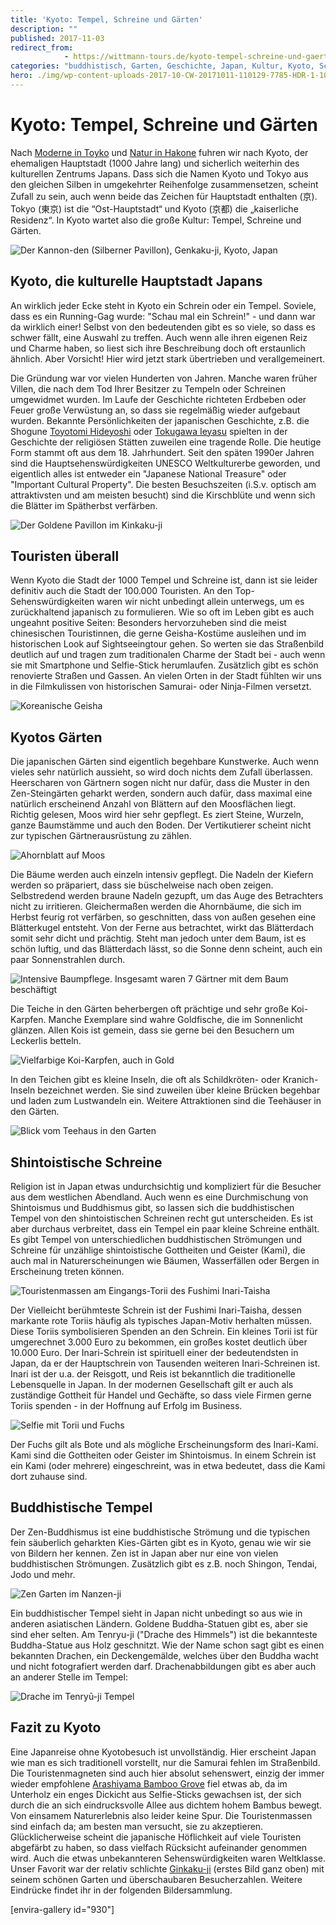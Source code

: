 ```yaml
---
title: 'Kyoto: Tempel, Schreine und Gärten'
description: ""
published: 2017-11-03
redirect_from: 
            - https://wittmann-tours.de/kyoto-tempel-schreine-und-gaerten/
categories: "buddhistisch, Garten, Geschichte, Japan, Kultur, Kyoto, Schrein, shinto, Tempel"
hero: ./img/wp-content-uploads-2017-10-CW-20171011-110129-7785-HDR-1-1024x683.jpg
---
```

# Kyoto: Tempel, Schreine und Gärten

Nach [Moderne in Toyko](http://wittmann-tours.de/sightseeing-in-der-mega-city-tokyo/) und [Natur in Hakone](http://wittmann-tours.de/hakone-wandern-ryokan-und-fuji/) fuhren wir nach Kyoto, der ehemaligen Hauptstadt (1000 Jahre lang) und sicherlich weiterhin des kulturellen Zentrums Japans. Dass sich die Namen Kyoto und Tokyo aus den gleichen Silben in umgekehrter Reihenfolge zusammensetzen, scheint Zufall zu sein, auch wenn beide das Zeichen für Hauptstadt enthalten (京). Tokyo (東京) ist die “Ost-Hauptstadt“ und Kyoto (京都) die „kaiserliche Residenz“. In Kyoto wartet also die große Kultur: Tempel, Schreine und Gärten.

![Der Kannon-den (Silberner Pavillon), Genkaku-ji, Kyoto, Japan](./img/wp-content-uploads-2017-10-CW-20171011-110129-7785-HDR-1-1024x683.jpg)

<!--more-->

## Kyoto, die kulturelle Hauptstadt Japans

An wirklich jeder Ecke steht in Kyoto ein Schrein oder ein Tempel. Soviele, dass es ein Running-Gag wurde: "Schau mal ein Schrein!" - und dann war da wirklich einer! Selbst von den bedeutenden gibt es so viele, so dass es schwer fällt, eine Auswahl zu treffen. Auch wenn alle ihren eigenen Reiz und Charme haben, so liest sich ihre Beschreibung doch oft erstaunlich ähnlich. Aber Vorsicht! Hier wird jetzt stark übertrieben und verallgemeinert.

Die Gründung war vor vielen Hunderten von Jahren. Manche waren früher Villen, die nach dem Tod Ihrer Besitzer zu Tempeln oder Schreinen umgewidmet wurden. Im Laufe der Geschichte richteten Erdbeben oder Feuer große Verwüstung an, so dass sie regelmäßig wieder aufgebaut wurden. Bekannte Persönlichkeiten der japanischen Geschichte, z.B. die Shogune [Toyotomi Hideyoshi](https://de.wikipedia.org/wiki/Toyotomi_Hideyoshi) oder [Tokugawa Ieyasu](https://de.m.wikipedia.org/wiki/Tokugawa_Ieyasu) spielten in der Geschichte der religiösen Stätten zuweilen eine tragende Rolle. Die heutige Form stammt oft aus dem 18. Jahrhundert. Seit den späten 1990er Jahren sind die Hauptsehenswürdigkeiten UNESCO Weltkulturerbe geworden, und eigentlich alles ist entweder ein "Japanese National Treasure" oder "Important Cultural Property". Die besten Besuchszeiten (i.S.v. optisch am attraktivsten und am meisten besucht) sind die Kirschblüte und wenn sich die Blätter im Spätherbst verfärben.

![Der Goldene Pavillon im Kinkaku-ji](./img/wp-content-uploads-2017-10-CW-20171013-153728-8110-1-1024x683.jpg)

## Touristen überall

Wenn Kyoto die Stadt der 1000 Tempel und Schreine ist, dann ist sie leider definitiv auch die Stadt der 100.000 Touristen. An den Top-Sehenswürdigkeiten waren wir nicht unbedingt allein unterwegs, um es zurückhaltend japanisch zu formulieren. Wie so oft im Leben gibt es auch ungeahnt positive Seiten: Besonders hervorzuheben sind die meist chinesischen Touristinnen, die gerne Geisha-Kostüme ausleihen und im historischen Look auf Sightseeingtour gehen. So werten sie das Straßenbild deutlich auf und tragen zum traditionalen Charme der Stadt bei - auch wenn sie mit Smartphone und Selfie-Stick herumlaufen. Zusätzlich gibt es schön renovierte Straßen und Gassen. An vielen Orten in der Stadt fühlten wir uns in die Filmkulissen von historischen Samurai- oder Ninja-Filmen versetzt.

![Koreanische Geisha](./img/wp-content-uploads-2017-10-CW-20171012-115711-9787-1-1024x683.jpg)

## Kyotos Gärten

Die japanischen Gärten sind eigentlich begehbare Kunstwerke. Auch wenn vieles sehr natürlich aussieht, so wird doch nichts dem Zufall überlassen. Heerscharen von Gärtnern sogen nicht nur dafür, dass die Muster in den Zen-Steingärten geharkt werden, sondern auch dafür, dass maximal eine natürlich erscheinend Anzahl von Blättern auf den Moosflächen liegt. Richtig gelesen, Moos wird hier sehr gepflegt. Es ziert Steine, Wurzeln, ganze Baumstämme und auch den Boden. Der Vertikutierer scheint nicht zur typischen Gärtnerausrüstung zu zählen.

![Ahornblatt auf Moos](./img/wp-content-uploads-2017-10-CW-20171013-114832-8071-Edit-1-1024x683.jpg)

Die Bäume werden auch einzeln intensiv gepflegt. Die Nadeln der Kiefern werden so präpariert, dass sie büschelweise nach oben zeigen. Selbstredend werden braune Nadeln gezupft, um das Auge des Betrachters nicht zu irritieren. Gleichermaßen werden die Ahornbäume, die sich im Herbst feurig rot verfärben, so geschnitten, dass von außen gesehen eine Blätterkugel entsteht. Von der Ferne aus betrachtet, wirkt das Blätterdach somit sehr dicht und prächtig. Steht man jedoch unter dem Baum, ist es schön luftig, und das Blätterdach lässt, so die Sonne denn scheint, auch ein paar Sonnenstrahlen durch.

![Intensive Baumpflege. Insgesamt waren 7 Gärtner mit dem Baum beschäftigt](http://wittmann-tours.de/wp-content/uploads/2017/10/CW-20171013-112041-9831-Edit-1-1024x683.jpg)

Die Teiche in den Gärten beherbergen oft prächtige und sehr große Koi-Karpfen. Manche Exemplare sind wahre Goldfische, die im Sonnenlicht glänzen. Allen Kois ist gemein, dass sie gerne bei den Besuchern um Leckerlis betteln.

![Vielfarbige Koi-Karpfen, auch in Gold](http://wittmann-tours.de/wp-content/uploads/2017/11/CW-20171018-140713-8482-1-1024x683.jpg)

In den Teichen gibt es kleine Inseln, die oft als Schildkröten- oder Kranich-Inseln bezeichnet werden. Sie sind zuweilen über kleine Brücken begehbar und laden zum Lustwandeln ein. Weitere Attraktionen sind die Teehäuser in den Gärten.

![Blick vom Teehaus in den Garten](http://wittmann-tours.de/wp-content/uploads/2017/10/CW-20171014-121533-8143-HDR-1-1024x683.jpg)

## Shintoistische Schreine

Religion ist in Japan etwas undurchsichtig und kompliziert für die Besucher aus dem westlichen Abendland. Auch wenn es eine Durchmischung von Shintoismus und Buddhismus gibt, so lassen sich die buddhistischen Tempel von den shintoistischen Schreinen recht gut unterscheiden. Es ist aber durchaus verbreitet, dass ein Tempel ein paar kleine Schreine enthält. Es gibt Tempel von unterschiedlichen buddhistischen Strömungen und Schreine für unzählige shintoistische Gottheiten und Geister (Kami), die auch mal in Naturerscheinungen wie Bäumen, Wasserfällen oder Bergen in Erscheinung treten können.

![Touristenmassen am Eingangs-Torii des Fushimi Inari-Taisha](http://wittmann-tours.de/wp-content/uploads/2017/10/CW-20171012-094612-9756-Edit-Edit-1-1024x683.jpg)

Der Vielleicht berühmteste Schrein ist der Fushimi Inari-Taisha, dessen markante rote Toriis häufig als typisches Japan-Motiv herhalten müssen. Diese Toriis symbolisieren Spenden an den Schrein. Ein kleines Torii ist für umgerechnet 3.000 Euro zu bekommen, ein großes kostet deutlich über 10.000 Euro. Der Inari-Schrein ist spirituell einer der bedeutendsten in Japan, da er der Hauptschrein von Tausenden weiteren Inari-Schreinen ist. Inari ist der u.a. der Reisgott, und Reis ist bekanntlich die traditionelle Lebensquelle in Japan. In der modernen Gesellschaft gilt er auch als zuständige Gottheit für Handel und Gechäfte, so dass viele Firmen gerne Toriis spenden - in der Hoffnung auf Erfolg im Business.

![Selfie mit Torii und Fuchs](http://wittmann-tours.de/wp-content/uploads/2017/11/CW-20171012-110109-7966-1-1024x683.jpg)

Der Fuchs gilt als Bote und als mögliche Erscheinungsform des Inari-Kami. Kami sind die Gottheiten oder Geister im Shintoismus. In einem Schrein ist ein Kami (oder mehrere) eingeschreint, was in etwa bedeutet, dass die Kami dort zuhause sind.

## Buddhistische Tempel

Der Zen-Buddhismus ist eine buddhistische Strömung und die typischen fein säuberlich geharkten Kies-Gärten gibt es in Kyoto, genau wie wir sie von Bildern her kennen. Zen ist in Japan aber nur eine von vielen buddhistischen Strömungen. Zusätzlich gibt es z.B. noch Shingon, Tendai, Jodo und mehr.

![Zen Garten im Nanzen-ji](http://wittmann-tours.de/wp-content/uploads/2017/10/CW-20171011-144046-7851-1-1024x576.jpg)

Ein buddhistischer Tempel sieht in Japan nicht unbedingt so aus wie in anderen asiatischen Ländern. Goldene Buddha-Statuen gibt es, aber sie sind eher selten. Am Tenryu-ji ("Drache des Himmels") ist die bekannteste Buddha-Statue aus Holz geschnitzt. Wie der Name schon sagt gibt es einen bekannten Drachen, ein Deckengemälde, welches über den Buddha wacht und nicht fotografiert werden darf. Drachenabbildungen gibt es aber auch an anderer Stelle im Tempel:

![Drache im Tenryū-ji Tempel](http://wittmann-tours.de/wp-content/uploads/2017/10/CW-20171013-111627-8058-1-1024x576.jpg)

## Fazit zu Kyoto

Eine Japanreise ohne Kyotobesuch ist unvollständig. Hier erscheint Japan wie man es sich traditionell vorstellt, nur die Samurai fehlen im Straßenbild. Die Touristenmagneten sind auch hier absolut sehenswert, einzig der immer wieder empfohlene [Arashiyama Bamboo Grove](https://www.insidekyoto.com/arashiyama-bamboo-grove) fiel etwas ab, da im Unterholz ein enges Dickicht aus Selfie-Sticks gewachsen ist, der sich durch die an sich eindrucksvolle Allee aus dichtem hohem Bambus bewegt. Von einsamem Naturerlebnis also leider keine Spur. Die Touristenmassen sind einfach da; am besten man versucht, sie zu akzeptieren. Glücklicherweise scheint die japanische Höflichkeit auf viele Touristen abgefärbt zu haben, so dass vielfach Rücksicht aufeinander genommen wird. Auch die etwas unbekannteren Sehenswürdigkeiten waren Weltklasse. Unser Favorit war der relativ schlichte [Ginkaku-ji](https://de.wikipedia.org/wiki/Ginkaku-ji) (erstes Bild ganz oben) mit seinem schönen Garten und überschaubaren Besucherzahlen. Weitere Eindrücke findet ihr in der folgenden Bildersammlung.

\[envira-gallery id="930"]
